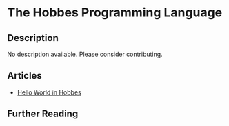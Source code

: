 # The Hobbes Programming Language

## Description

No description available. Please consider contributing.

## Articles

- [Hello World in Hobbes](https://sampleprograms.io/projects/hello-world/hobbes)

## Further Reading